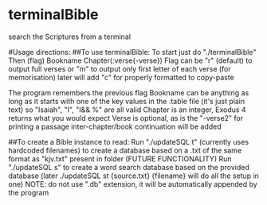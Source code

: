 # terminalBible
search the Scriptures from a terminal

#Usage directions:
##To use terminalBible:
  To start just do "./terminalBible"
  Then (flag) Bookname Chapter(:verse{-verse})
  Flag can be "r" (default) to output full verses
  or "m" to output only first letter of each verse (for memorisation)
  later will add "c" for properly formatted to copy-paste

  The program remembers the previous flag
  Bookname can be anything as long as it starts with one of the key values in the .table file (it's just plain text)
  so "Isaiah", "I", "I&& %" are all valid
  Chapter is an integer, Exodus 4 returns what you would expect
  Verse is optional, as is the "-verse2" for printing a passage
  inter-chapter/book continuation will be added

##To create a Bible instance to read:
  Run "./updateSQL t" (currently uses hardcoded filenames) to create a database based on a .txt of the same format as "kjv.txt" present in folder
  (FUTURE FUNCTIONALITY) Run "./updateSQL s" to create a word search database based on the provided database
  (later ./updateSQL st {source.txt} {filename} will do all the setup in one)
  NOTE: do not use ".db" extension, it will be automatically appended by the program
